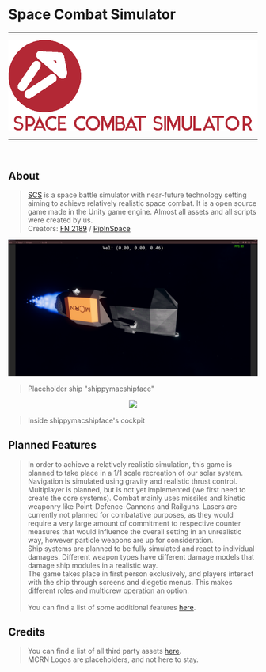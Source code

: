 # Space Combat Simulator
---


<p align="center">
<img src="https://github.com/FN-2189/SCS/blob/master/ReadMeResources/scslogoclean.png">
</p>


---
<br>

## About

> <a href="https://github.com/FN-2189/SCS" color="#b32835">SCS</a> is a space battle simulator with near-future technology setting aiming to achieve relatively realistic space combat. It is a open source game made in the Unity game engine. Almost all assets and all scripts were created by us. <br>
> Creators: <a href="https://github.com/FN-2189" color="#b32835">FN 2189</a> / <a href="https://github.com/PipInSpace" color="#b32835">PipInSpace</a>

<p align="center">
<img src="https://github.com/FN-2189/SCS/blob/master/ReadMeResources/scsscreen1.png">
</p>

> Placeholder ship "shippymacshipface"

<p align="center">
<img src="https://github.com/FN-2189/SCS/blob/master/ReadMeResources/scsscreen2.png">
</p>

> Inside shippymacshipface's cockpit

## Planned Features

> In order to achieve a relatively realistic simulation, this game is planned to take place in a 1/1 scale recreation of our solar system. Navigation is simulated using gravity and realistic thrust control. Multiplayer is planned, but is not yet implemented (we first need to create the core systems). Combat mainly uses missiles and kinetic weaponry like Point-Defence-Cannons and Railguns. Lasers are currently not planned for combatative purposes, as they would require a very large amount of commitment to respective counter measures that would influence the overall setting in an unrealistic way, however particle weapons are up for consideration.<br>
Ship systems are planned to be fully simulated and react to individual damages. Different weapon types have different damage models that damage ship modules in a realistic way.<br>
The game takes place in first person exclusively, and players interact with the ship through screens and diegetic menus. This makes different roles and multicrew operation an option.
> <br><br>You can find a list of some additional features <a href="https://github.com/FN-2189/SCS/blob/master/TodoandIdeas.txt" color="#b32835">here</a>.


## Credits

> You can find a list of all third party assets <a href="https://github.com/FN-2189/SCS/blob/master/Credits/credits.txt" color="#b32835">here</a>.
> <br>MCRN Logos are placeholders, and not here to stay.
